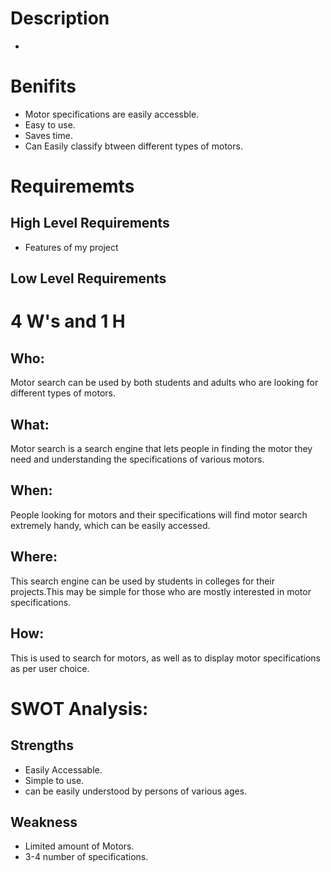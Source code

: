 # Description
* 

# Benifits
* Motor specifications are easily accessble.
* Easy to use.
* Saves time.
* Can Easily classify btween different types of motors.
# Requirememts

## High Level Requirements 
* Features of my project 


## Low Level Requirements 

# 4 W's and 1 H 

## Who:
Motor search can be used by both students and adults who are looking for different types of motors.
 
## What:
Motor search is a search engine that lets people in finding the motor they need and understanding the specifications of various motors.

## When:
People looking for motors and their specifications will find motor search extremely handy, which can be easily accessed.

## Where:
This search engine can be used by students in colleges for their projects.This may be simple for those who are mostly interested in motor specifications.

## How:
This is used to search for motors, as well as to display motor specifications as per user choice.

# SWOT Analysis:
## Strengths 
* Easily Accessable.
* Simple to use.
* can be easily understood by persons of various ages.

## Weakness
* Limited amount of Motors.
* 3-4 number of specifications.

